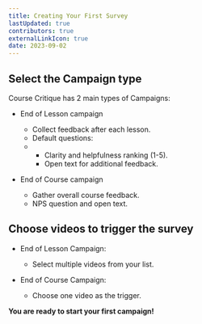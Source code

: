 ```yaml
---
title: Creating Your First Survey
lastUpdated: true
contributors: true
externalLinkIcon: true
date: 2023-09-02
---
```

## **Select the Campaign type**

Course Critique has 2 main types of Campaigns:

* End of Lesson campaign

  * Collect feedback after each lesson.
  * Default questions:
  * * Clarity and helpfulness ranking (1-5).
    * Open text for additional feedback.
* E﻿nd of Course campaign

  * Gather overall course feedback.
  * NPS question and open text.

## **Choose videos to trigger the survey**

* End of Lesson Campaign:

  * Select multiple videos from your list.
* End of Course Campaign:

  * Choose one video as the trigger.

**You are ready to start your first campaign!**